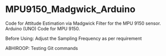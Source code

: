 # MPU9150_Madgwick_Arduino

Code for Attitude Estimation via Madgwick Filter for the MPU 9150 sensor.
Arduino (UNO) Code for MPU 9150. 

Before Using:
Adjust the Sampling Frequency as per requirement

ABHIROOP: Testing Git commands
